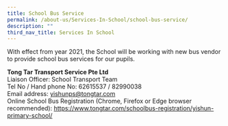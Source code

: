 ```yaml
---
title: School Bus Service
permalink: /about-us/Services-In-School/school-bus-service/
description: ""
third_nav_title: Services In School
---
```

With effect from year 2021, the School will be working with new bus vendor to provide school bus services for our pupils.

**Tong Tar Transport Service Pte Ltd**
<br>Liaison Officer: School Transport Team
<br>Tel No / Hand phone No: 62615537 / 82990038
<br>Email address: [yishunps@tongtar.com](mailto:yishunps@tongtar.com)
<br>Online School Bus Registration (Chrome, Firefox or Edge browser recommended): <a href="https://www.tongtar.com/schoolbus-registration/yishun-primary-school/" target="_blank">https://www.tongtar.com/schoolbus-registration/yishun-primary-school/</a>